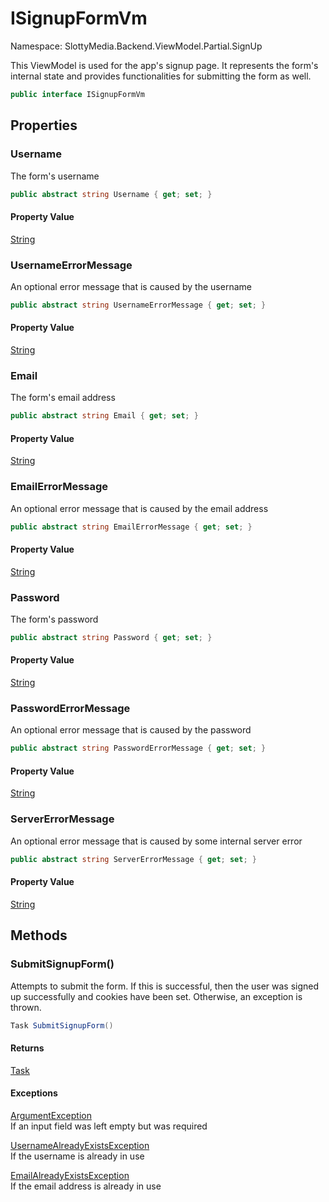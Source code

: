 # ISignupFormVm

Namespace: SlottyMedia.Backend.ViewModel.Partial.SignUp

This ViewModel is used for the app's signup page. It represents the
 form's internal state and provides functionalities for submitting the
 form as well.

```csharp
public interface ISignupFormVm
```

## Properties

### **Username**

The form's username

```csharp
public abstract string Username { get; set; }
```

#### Property Value

[String](https://docs.microsoft.com/en-us/dotnet/api/system.string)<br>

### **UsernameErrorMessage**

An optional error message that is caused by the username

```csharp
public abstract string UsernameErrorMessage { get; set; }
```

#### Property Value

[String](https://docs.microsoft.com/en-us/dotnet/api/system.string)<br>

### **Email**

The form's email address

```csharp
public abstract string Email { get; set; }
```

#### Property Value

[String](https://docs.microsoft.com/en-us/dotnet/api/system.string)<br>

### **EmailErrorMessage**

An optional error message that is caused by the email address

```csharp
public abstract string EmailErrorMessage { get; set; }
```

#### Property Value

[String](https://docs.microsoft.com/en-us/dotnet/api/system.string)<br>

### **Password**

The form's password

```csharp
public abstract string Password { get; set; }
```

#### Property Value

[String](https://docs.microsoft.com/en-us/dotnet/api/system.string)<br>

### **PasswordErrorMessage**

An optional error message that is caused by the password

```csharp
public abstract string PasswordErrorMessage { get; set; }
```

#### Property Value

[String](https://docs.microsoft.com/en-us/dotnet/api/system.string)<br>

### **ServerErrorMessage**

An optional error message that is caused by some internal server error

```csharp
public abstract string ServerErrorMessage { get; set; }
```

#### Property Value

[String](https://docs.microsoft.com/en-us/dotnet/api/system.string)<br>

## Methods

### **SubmitSignupForm()**

Attempts to submit the form. If this is successful, then the user was signed up
 successfully and cookies have been set. Otherwise, an exception is thrown.

```csharp
Task SubmitSignupForm()
```

#### Returns

[Task](https://docs.microsoft.com/en-us/dotnet/api/system.threading.tasks.task)<br>

#### Exceptions

[ArgumentException](https://docs.microsoft.com/en-us/dotnet/api/system.argumentexception)<br>
If an input field was left empty but was required

[UsernameAlreadyExistsException](./slottymedia.backend.exceptions.signup.usernamealreadyexistsexception.md)<br>
If the username is already in use

[EmailAlreadyExistsException](./slottymedia.backend.exceptions.signup.emailalreadyexistsexception.md)<br>
If the email address is already in use
